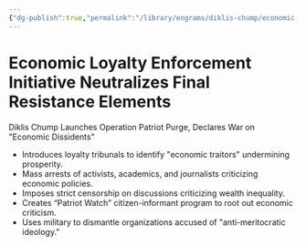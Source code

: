 ```yaml
---
{"dg-publish":true,"permalink":"/library/engrams/diklis-chump/economic-loyalty-enforcement-initiative-neutralizes-final-resistance-elements/","tags":["DC/DOGE","DC/AS5"]}
---
```


# Economic Loyalty Enforcement Initiative Neutralizes Final Resistance Elements
Diklis Chump Launches Operation Patriot Purge, Declares War on "Economic Dissidents"

- Introduces loyalty tribunals to identify "economic traitors" undermining prosperity.
- Mass arrests of activists, academics, and journalists criticizing economic policies.
- Imposes strict censorship on discussions criticizing wealth inequality.
- Creates “Patriot Watch” citizen-informant program to root out economic criticism.
- Uses military to dismantle organizations accused of "anti-meritocratic ideology."
